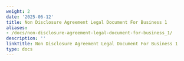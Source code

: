 ```yaml
---
weight: 2
date: '2025-06-12'
title: Non Disclosure Agreement Legal Document For Business 1
aliases:
- /docs/non-disclosure-agreement-legal-document-for-business_1/
description: ''
linkTitle: Non Disclosure Agreement Legal Document For Business 1
type: docs
---
```


